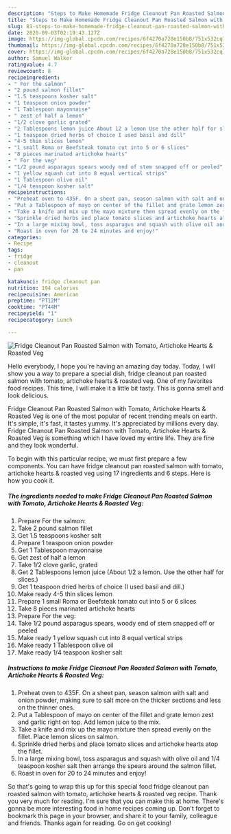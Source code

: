 ```yaml
---
description: "Steps to Make Homemade Fridge Cleanout Pan Roasted Salmon with Tomato, Artichoke Hearts &amp;amp; Roasted Veg"
title: "Steps to Make Homemade Fridge Cleanout Pan Roasted Salmon with Tomato, Artichoke Hearts &amp;amp; Roasted Veg"
slug: 81-steps-to-make-homemade-fridge-cleanout-pan-roasted-salmon-with-tomato-artichoke-hearts-and-amp-roasted-veg
date: 2020-09-03T02:19:43.127Z
image: https://img-global.cpcdn.com/recipes/6f4270a728e150b8/751x532cq70/fridge-cleanout-pan-roasted-salmon-with-tomato-artichoke-hearts-roasted-veg-recipe-main-photo.jpg
thumbnail: https://img-global.cpcdn.com/recipes/6f4270a728e150b8/751x532cq70/fridge-cleanout-pan-roasted-salmon-with-tomato-artichoke-hearts-roasted-veg-recipe-main-photo.jpg
cover: https://img-global.cpcdn.com/recipes/6f4270a728e150b8/751x532cq70/fridge-cleanout-pan-roasted-salmon-with-tomato-artichoke-hearts-roasted-veg-recipe-main-photo.jpg
author: Samuel Walker
ratingvalue: 4.7
reviewcount: 8
recipeingredient:
- " For the salmon"
- "2 pound salmon fillet"
- "1.5 teaspoons kosher salt"
- "1 teaspoon onion powder"
- "1 Tablespoon mayonnaise"
- " zest of half a lemon"
- "1/2 clove garlic grated"
- "2 Tablespoons lemon juice About 12 a lemon Use the other half for slices"
- "1 teaspoon dried herbs of choice I used basil and dill"
- "4-5 thin slices lemon"
- "1 small Roma or Beefsteak tomato cut into 5 or 6 slices"
- "8 pieces marinated artichoke hearts"
- " For the veg"
- "1/2 pound asparagus spears woody end of stem snapped off or peeled"
- "1 yellow squash cut into 8 equal vertical strips"
- "1 Tablespoon olive oil"
- "1/4 teaspoon kosher salt"
recipeinstructions:
- "Preheat oven to 435F. On a sheet pan, season salmon with salt and onion powder, making sure to salt more on the thicker sections and less on the thinner ones."
- "Put a Tablespoon of mayo on center of the fillet and grate lemon zest and garlic right on top. Add lemon juice to the mix."
- "Take a knife and mix up the mayo mixture then spread evenly on the fillet. Place lemon slices on salmon."
- "Sprinkle dried herbs and place tomato slices and artichoke hearts atop the fillet."
- "In a large mixing bowl, toss asparagus and squash with olive oil and 1/4 teaspoon kosher salt then arrange the spears around the salmon fillet."
- "Roast in oven for 20 to 24 minutes and enjoy!"
categories:
- Recipe
tags:
- fridge
- cleanout
- pan

katakunci: fridge cleanout pan 
nutrition: 194 calories
recipecuisine: American
preptime: "PT12M"
cooktime: "PT44M"
recipeyield: "1"
recipecategory: Lunch

---
```



![Fridge Cleanout Pan Roasted Salmon with Tomato, Artichoke Hearts &amp; Roasted Veg](https://img-global.cpcdn.com/recipes/6f4270a728e150b8/751x532cq70/fridge-cleanout-pan-roasted-salmon-with-tomato-artichoke-hearts-roasted-veg-recipe-main-photo.jpg)

Hello everybody, I hope you're having an amazing day today. Today, I will show you a way to prepare a special dish, fridge cleanout pan roasted salmon with tomato, artichoke hearts &amp; roasted veg. One of my favorites food recipes. This time, I will make it a little bit tasty. This is gonna smell and look delicious.



Fridge Cleanout Pan Roasted Salmon with Tomato, Artichoke Hearts &amp; Roasted Veg is one of the most popular of recent trending meals on earth. It's simple, it's fast, it tastes yummy. It's appreciated by millions every day. Fridge Cleanout Pan Roasted Salmon with Tomato, Artichoke Hearts &amp; Roasted Veg is something which I have loved my entire life. They are fine and they look wonderful.


To begin with this particular recipe, we must first prepare a few components. You can have fridge cleanout pan roasted salmon with tomato, artichoke hearts &amp; roasted veg using 17 ingredients and 6 steps. Here is how you cook it.

<!--inarticleads1-->

##### The ingredients needed to make Fridge Cleanout Pan Roasted Salmon with Tomato, Artichoke Hearts &amp; Roasted Veg:

1. Prepare  For the salmon:
1. Take 2 pound salmon fillet
1. Get 1.5 teaspoons kosher salt
1. Prepare 1 teaspoon onion powder
1. Get 1 Tablespoon mayonnaise
1. Get  zest of half a lemon
1. Take 1/2 clove garlic, grated
1. Get 2 Tablespoons lemon juice (About 1/2 a lemon. Use the other half for slices.)
1. Get 1 teaspoon dried herbs of choice (I used basil and dill.)
1. Make ready 4-5 thin slices lemon
1. Prepare 1 small Roma or Beefsteak tomato cut into 5 or 6 slices
1. Take 8 pieces marinated artichoke hearts
1. Prepare  For the veg:
1. Take 1/2 pound asparagus spears, woody end of stem snapped off or peeled
1. Make ready 1 yellow squash cut into 8 equal vertical strips
1. Make ready 1 Tablespoon olive oil
1. Make ready 1/4 teaspoon kosher salt




<!--inarticleads2-->

##### Instructions to make Fridge Cleanout Pan Roasted Salmon with Tomato, Artichoke Hearts &amp; Roasted Veg:

1. Preheat oven to 435F. On a sheet pan, season salmon with salt and onion powder, making sure to salt more on the thicker sections and less on the thinner ones.
1. Put a Tablespoon of mayo on center of the fillet and grate lemon zest and garlic right on top. Add lemon juice to the mix.
1. Take a knife and mix up the mayo mixture then spread evenly on the fillet. Place lemon slices on salmon.
1. Sprinkle dried herbs and place tomato slices and artichoke hearts atop the fillet.
1. In a large mixing bowl, toss asparagus and squash with olive oil and 1/4 teaspoon kosher salt then arrange the spears around the salmon fillet.
1. Roast in oven for 20 to 24 minutes and enjoy!




So that's going to wrap this up for this special food fridge cleanout pan roasted salmon with tomato, artichoke hearts &amp; roasted veg recipe. Thank you very much for reading. I'm sure that you can make this at home. There's gonna be more interesting food in home recipes coming up. Don't forget to bookmark this page in your browser, and share it to your family, colleague and friends. Thanks again for reading. Go on get cooking!
